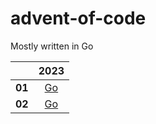 # advent-of-code

Mostly written in Go

|        | 2023 |
|------  |:----:|
| **01** | [Go](./go/2023/01/day01.go) |
| **02** | [Go](./go/2023/02/day02.go) |
